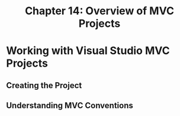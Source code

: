 <h1 align="center">
    Chapter 14: Overview of MVC Projects
</h1>

<!--
Chapter 14: Overview of MVC Projects
-->

# Working with Visual Studio MVC Projects
## Creating the Project
## Understanding MVC Conventions